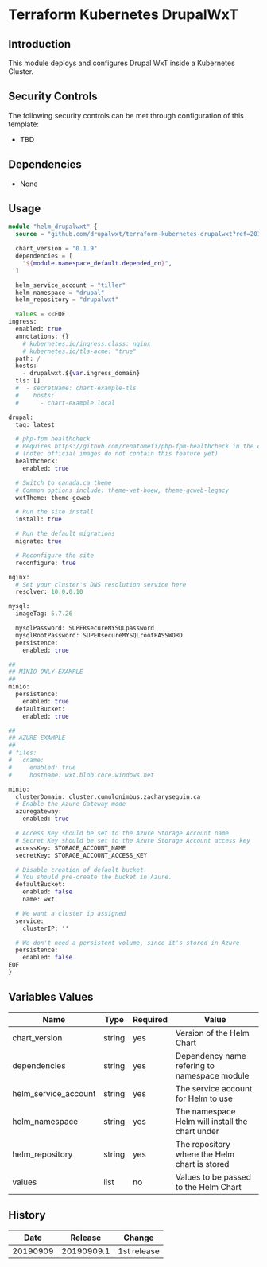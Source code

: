 # Terraform Kubernetes DrupalWxT

## Introduction

This module deploys and configures Drupal WxT inside a Kubernetes Cluster.

## Security Controls

The following security controls can be met through configuration of this template:

* TBD

## Dependencies

* None

## Usage

```terraform
module "helm_drupalwxt" {
  source = "github.com/drupalwxt/terraform-kubernetes-drupalwxt?ref=20190909.1"

  chart_version = "0.1.9"
  dependencies = [
    "${module.namespace_default.depended_on}",
  ]

  helm_service_account = "tiller"
  helm_namespace = "drupal"
  helm_repository = "drupalwxt"

  values = <<EOF
ingress:
  enabled: true
  annotations: {}
    # kubernetes.io/ingress.class: nginx
    # kubernetes.io/tls-acme: "true"
  path: /
  hosts:
    - drupalwxt.${var.ingress_domain}
  tls: []
  #  - secretName: chart-example-tls
  #    hosts:
  #      - chart-example.local

drupal:
  tag: latest

  # php-fpm healthcheck
  # Requires https://github.com/renatomefi/php-fpm-healthcheck in the container.
  # (note: official images do not contain this feature yet)
  healthcheck:
    enabled: true

  # Switch to canada.ca theme
  # Common options include: theme-wet-boew, theme-gcweb-legacy
  wxtTheme: theme-gcweb

  # Run the site install
  install: true

  # Run the default migrations
  migrate: true

  # Reconfigure the site
  reconfigure: true

nginx:
  # Set your cluster's DNS resolution service here
  resolver: 10.0.0.10

mysql:
  imageTag: 5.7.26

  mysqlPassword: SUPERsecureMYSQLpassword
  mysqlRootPassword: SUPERsecureMYSQLrootPASSWORD
  persistence:
    enabled: true

##
## MINIO-ONLY EXAMPLE
##
minio:
  persistence:
    enabled: true
  defaultBucket:
    enabled: true

##
## AZURE EXAMPLE
##
# files:
#   cname:
#     enabled: true
#     hostname: wxt.blob.core.windows.net

minio:
  clusterDomain: cluster.cumulonimbus.zacharyseguin.ca
  # Enable the Azure Gateway mode
  azuregateway:
    enabled: true

  # Access Key should be set to the Azure Storage Account name
  # Secret Key should be set to the Azure Storage Account access key
  accessKey: STORAGE_ACCOUNT_NAME
  secretKey: STORAGE_ACCOUNT_ACCESS_KEY

  # Disable creation of default bucket.
  # You should pre-create the bucket in Azure.
  defaultBucket:
    enabled: false
    name: wxt

  # We want a cluster ip assigned
  service:
    clusterIP: ''

  # We don't need a persistent volume, since it's stored in Azure
  persistence:
    enabled: false
EOF
}
```

## Variables Values

| Name                 | Type   | Required | Value                                               |
| -------------------- | ------ | -------- | --------------------------------------------------- |
| chart_version        | string | yes      | Version of the Helm Chart                           |
| dependencies         | string | yes      | Dependency name refering to namespace module        |
| helm_service_account | string | yes      | The service account for Helm to use                 |
| helm_namespace       | string | yes      | The namespace Helm will install the chart under     |
| helm_repository      | string | yes      | The repository where the Helm chart is stored       |
| values               | list   | no       | Values to be passed to the Helm Chart               |

## History

| Date     | Release    | Change      |
| -------- | ---------- | ----------- |
| 20190909 | 20190909.1 | 1st release |
